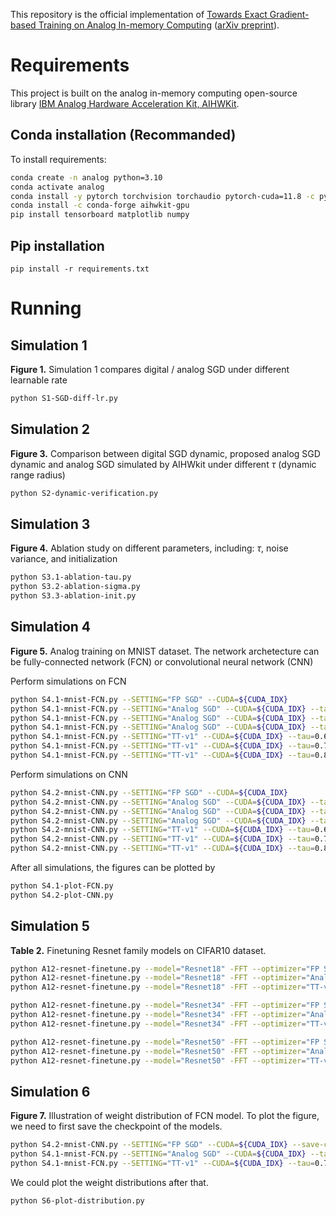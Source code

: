 
This repository is the official implementation of [Towards Exact Gradient-based Training on Analog In-memory Computing](https://openreview.net/forum?id=5GwbKlBIIf&referrer=%5Bthe%20profile%20of%20Malte%20J.%20Rasch%5D(%2Fprofile%3Fid%3D~Malte_J._Rasch1)) ([arXiv preprint](https://arxiv.org/abs/2030.12345)). 


# Requirements

This project is built on the analog in-memory computing open-source library [IBM Analog Hardware Acceleration Kit, AIHWKit](https://github.com/IBM/aihwkit).
## Conda installation (Recommanded)
To install requirements:
```bash
conda create -n analog python=3.10
conda activate analog
conda install -y pytorch torchvision torchaudio pytorch-cuda=11.8 -c pytorch -c nvidia
conda install -c conda-forge aihwkit-gpu
pip install tensorboard matplotlib numpy
```
## Pip installation
```setup
pip install -r requirements.txt
```

# Running
## Simulation 1
**Figure 1.** Simulation 1 compares digital / analog SGD under different learnable rate 
```bash
python S1-SGD-diff-lr.py
```

## Simulation 2
**Figure 3.** Comparison between digital SGD dynamic, proposed analog SGD dynamic and analog SGD simulated by AIHWkit under different $\tau$ (dynamic range radius)
```bash
python S2-dynamic-verification.py
```

## Simulation 3
**Figure 4.** Ablation study on different parameters, including: 
$\tau$, noise variance, and initialization
```bash
python S3.1-ablation-tau.py
python S3.2-ablation-sigma.py
python S3.3-ablation-init.py
```

## Simulation 4
**Figure 5.** Analog training on MNIST dataset.
The network archetecture can be fully-connected network (FCN) or convolutional neural network (CNN)

Perform simulations on FCN
```bash
python S4.1-mnist-FCN.py --SETTING="FP SGD" --CUDA=${CUDA_IDX}
python S4.1-mnist-FCN.py --SETTING="Analog SGD" --CUDA=${CUDA_IDX} --tau=0.6
python S4.1-mnist-FCN.py --SETTING="Analog SGD" --CUDA=${CUDA_IDX} --tau=0.78
python S4.1-mnist-FCN.py --SETTING="Analog SGD" --CUDA=${CUDA_IDX} --tau=0.8
python S4.1-mnist-FCN.py --SETTING="TT-v1" --CUDA=${CUDA_IDX} --tau=0.6
python S4.1-mnist-FCN.py --SETTING="TT-v1" --CUDA=${CUDA_IDX} --tau=0.78
python S4.1-mnist-FCN.py --SETTING="TT-v1" --CUDA=${CUDA_IDX} --tau=0.8
```
Perform simulations on CNN
```bash
python S4.2-mnist-CNN.py --SETTING="FP SGD" --CUDA=${CUDA_IDX}
python S4.2-mnist-CNN.py --SETTING="Analog SGD" --CUDA=${CUDA_IDX} --tau=0.6
python S4.2-mnist-CNN.py --SETTING="Analog SGD" --CUDA=${CUDA_IDX} --tau=0.7
python S4.2-mnist-CNN.py --SETTING="Analog SGD" --CUDA=${CUDA_IDX} --tau=0.8
python S4.2-mnist-CNN.py --SETTING="TT-v1" --CUDA=${CUDA_IDX} --tau=0.6
python S4.2-mnist-CNN.py --SETTING="TT-v1" --CUDA=${CUDA_IDX} --tau=0.7
python S4.2-mnist-CNN.py --SETTING="TT-v1" --CUDA=${CUDA_IDX} --tau=0.8
```
After all simulations, the figures can be plotted by
```bash
python S4.1-plot-FCN.py
python S4.2-plot-CNN.py
```

## Simulation 5
**Table 2.** Finetuning Resnet family models on CIFAR10 dataset.
```bash
python A12-resnet-finetune.py --model="Resnet18" -FFT --optimizer="FP SGD" --CUDA=${CUDA_IDX} 
python A12-resnet-finetune.py --model="Resnet18" -FFT --optimizer="Analog SGD" --tau=0.8 --CUDA=${CUDA_IDX} 
python A12-resnet-finetune.py --model="Resnet18" -FFT --optimizer="TT-v1" --tau=0.8 --CUDA=${CUDA_IDX} 

python A12-resnet-finetune.py --model="Resnet34" -FFT --optimizer="FP SGD" --CUDA=${CUDA_IDX} 
python A12-resnet-finetune.py --model="Resnet34" -FFT --optimizer="Analog SGD" --tau=0.8 --CUDA=${CUDA_IDX} 
python A12-resnet-finetune.py --model="Resnet34" -FFT --optimizer="TT-v1" --tau=0.8 --CUDA=${CUDA_IDX} 

python A12-resnet-finetune.py --model="Resnet50" -FFT --optimizer="FP SGD" --CUDA=${CUDA_IDX} 
python A12-resnet-finetune.py --model="Resnet50" -FFT --optimizer="Analog SGD" --tau=0.8 --CUDA=${CUDA_IDX} 
python A12-resnet-finetune.py --model="Resnet50" -FFT --optimizer="TT-v1" --tau=0.8 --CUDA=${CUDA_IDX} 
```

## Simulation 6
**Figure 7.** Illustration of weight distribution of FCN model. 
To plot the figure, we need to first save the checkpoint of the models.
```bash
python S4.2-mnist-CNN.py --SETTING="FP SGD" --CUDA=${CUDA_IDX} --save-checkpoint
python S4.1-mnist-FCN.py --SETTING="Analog SGD" --CUDA=${CUDA_IDX} --tau=0.7 --save-checkpoint
python S4.1-mnist-FCN.py --SETTING="TT-v1" --CUDA=${CUDA_IDX} --tau=0.7 --save-checkpoint
```
We could plot the weight distributions after that.
```bash
python S6-plot-distribution.py
```
